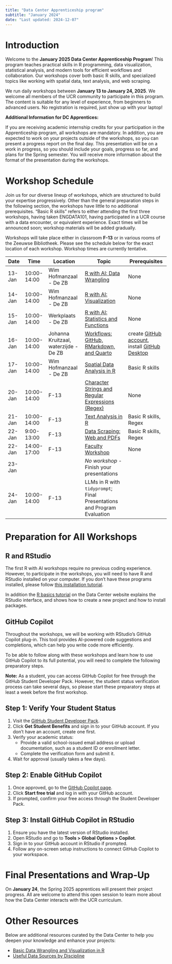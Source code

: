 ```yaml
---
title: "Data Center Apprenticeship program"
subtitle: "January 2024"
date: "Last updated: 2024-12-07"
---
```


# Introduction

Welcome to the **January 2025 Data Center Apprenticeship Program**! This program teaches practical skills in R programming, data visualization, statistical analysis, and modern tools for efficient workflows and collaboration. Our workshops cover both basic R skills, and specialized topics like working with spatial data, text analysis, and web scraping.

We run daily workshops between **January 13 to January 24, 2025**. We welcome all members of the UCR community to participate in this program. The content is suitable for any level of experience, from beginners to advanced users. No registration is required, just show up with your laptop!

**Additional Information for DC Apprentices:**

If you are receiving academic internship credits for your participation in the Apprenticeship program, all workshops are mandatory. In addition, you are expected to work on your projects outside of the workshops, so you can present a progress report on the final day. This presentation will be on a work in progress, so you should include your goals, progress so far, and plans for the Spring semester. You will receive more information about the format of the presentation during the workshops.

# Workshop Schedule

Join us for our diverse lineup of workshops, which are structured to build your expertise progressively. Other than the general preparation steps in the following section, the workshops have little to no additional prerequisites. “Basic R skills” refers to either attending the first three workshops, having taken ENGDATA101, having participated in a UCR course with a data encounter, or equivalent experience. Exact times will be announced soon; workshop materials will be added gradually.

Workshops will take place either in classroom **F-13** or in various rooms of the Zeeuwse Bibliotheek. Please see the schedule below for the exact location of each workshop. Workshop times are currently tentative.

| Date   | Time        | Location                              | Topic                                                                   | Prerequisites                                                                                                |
|---------------|---------------|---------------|---------------|---------------|
| 13-Jan | 10:00-14:00 | Wim Hofmanzaal - De ZB                | [R with AI: Data Wrangling](wrangling.qmd)                              | None                                                                                                         |
| 14-Jan | 10:00-14:00 | Wim Hofmanzaal - De ZB                | [R with AI: Visualization](visualization.qmd)                           | None                                                                                                         |
| 15-Jan | 10:00-14:00 | Werkplaats - De ZB                    | [R with AI: Statistics and Functions](statistics.qmd)                   | None                                                                                                         |
| 16-Jan | 10:00-14:00 | Johanna Kruitzaal, waterzijde - De ZB | [Workflows: GitHub, RMarkdown, and Quarto](workflows.qmd)               | create [GitHub account](https://github.com/), install [GitHub Desktop](https://desktop.github.com/download/) |
| 17-Jan | 10:00-14:00 | Wim Hofmanzaal - De ZB                | [Spatial Data Analysis in R](spatial.qmd)                               | Basic R skills                                                                                               |
| 20-Jan | 10:00-14:00 | F-13                                  | [Character Strings and Regular Expressions (Regex)](strings.qmd)        | None                                                                                                         |
| 21-Jan | 10:00-14:00 | F-13                                  | [Text Analysis in R](text.qmd)                                          | Basic R skills, Regex                                                                                        |
| 22-Jan | 9:00-13:00  | F-13                                  | [Data Scraping: Web and PDFs](scraping.qmd)                             | Basic R skills, Regex                                                                                        |
| 22-Jan | 14:00-17:00 | F-13                                  | [Faculty Workshop](faculty.qmd)                                         | None                                                                                                         |
| 23-Jan |             |                                       | *No workshop* - Finish your presentations                               |                                                                                                              |
| 24-Jan | 10:00-14:00 | F-13                                  | LLMs in R with `tidyprompt`; Final Presentations and Program Evaluation |                                                                                                              |

# Preparation for All Workshops

## R and RStudio

The first R with AI workshops require no previous coding experience. However, to participate in the workshops, you will need to have R and RStudio installed on your computer. If you don’t have these programs installed, please follow [this installation tutorial](../../tutorials/r_install.qmd).

In addition the [R basics tutorial](../../../tutorials/r_basics.qmd) on the Data Center website explains the RStudio interface, and shows how to create a new project and how to install packages.

## GitHub Copilot

Throughout the workshops, we will be working with RStudio’s GitHub Copilot plug-in. This tool provides AI-powered code suggestions and completions, which can help you write code more efficiently.

To be able to follow along with these workshops and learn how to use GitHub Copilot to its full potential, you will need to complete the following preparatory steps.

**Note:** As a student, you can access GitHub Copilot for free through the GitHub Student Developer Pack. However, the student status verification process can take several days, so please start these preparatory steps at least a week before the first workshop.

## Step 1: Verify Your Student Status

1.  Visit the [GitHub Student Developer Pack](https://education.github.com/pack).
2.  Click **Get Student Benefits** and sign in to your GitHub account. If you don’t have an account, create one first.
3.  Verify your academic status:
    -   Provide a valid school-issued email address or upload documentation, such as a student ID or enrollment letter.
    -   Complete the verification form and submit it.
4.  Wait for approval (usually takes a few days).

## Step 2: Enable GitHub Copilot

1.  Once approved, go to the [GitHub Copilot page](https://github.com/features/copilot).
2.  Click **Start free trial** and log in with your GitHub account.
3.  If prompted, confirm your free access through the Student Developer Pack.

## Step 3: Install GitHub Copilot in RStudio

1.  Ensure you have the latest version of RStudio installed.
2.  Open RStudio and go to **Tools \> Global Options \> Copilot**.
3.  Sign in to your GitHub account in RStudio if prompted.
4.  Follow any on-screen setup instructions to connect GitHub Copilot to your workspace.

# Final Presentations and Wrap-Up

On **January 24**, the Spring 2025 apprentices will present their project progress. All are welcome to attend this open session to learn more about how the Data Center interacts with the UCR curriculum.

# Other Resources

Below are additional resources curated by the Data Center to help you deepen your knowledge and enhance your projects:

-   [Basic Data Wrangling and Visualization in R](../../tutorials/links.qmd)
-   [Useful Data Sources by Discipline](../../tutorials/data.qmd)
